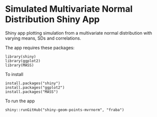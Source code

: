 # Simulated Multivariate Normal Distribution Shiny App

Shiny app plotting simulation from a multivariate normal distribution with varying means, SDs and correlations.

The app requires these packages:

```{r}
library(shiny)
library(ggplot2)
library(MASS)
```
To install

```{r}
install.packages("shiny")
install.packages("ggplot2")
install.packages("MASS")
```
To run the app
```{r}
shiny::runGitHub("shiny-geom-points-mvrnorm", "fraba")
```
